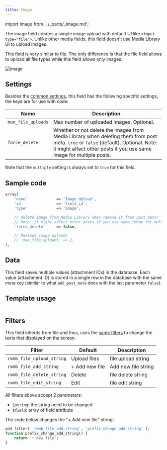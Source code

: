 ```yaml
---
title: Image
---
```


import Image from '../_parts/_image.md';

The image field creates a simple image upload with default UI like `<input type="file">`. Unlike other media fields, this field doesn't use Media Library UI to upload images.

This field is very similar to [file](/fields/file/). The only difference is that the file field allows to upload all file types while this field allows only images.

![image](https://i.imgur.com/8GFxWKP.png)

## Settings

Besides the [common settings](/field-settings/), this field has the following specific settings, the keys are for use with code:

Name | Description
--- | ---
`max_file_uploads` | Max number of uploaded images. Optional.
`force_delete` | Whether or not delete the images from Media Library when deleting them from post meta. `true` or `false` (default). Optional. Note: it might affect other posts if you use same image for multiple posts.

Note that the `multiple` setting is always set to `true` for this field.

## Sample code

```php
array(
    'name'             => 'Image Upload',
    'id'               => 'field_id',
    'type'             => 'image',

    // Delete image from Media Library when remove it from post meta?
    // Note: it might affect other posts if you use same image for multiple posts
    'force_delete'     => false,

    // Maximum image uploads
    // 'max_file_uploads' => 2,
),
```

## Data

This field saves multiple values (attachment IDs) in the database. Each value (attachment ID) is stored in a single row in the database with the same meta key (similar to what `add_post_meta` does with the last parameter `false`).

## Template usage

<Image />

## Filters

This field inherits from file and thus, uses the [same filters](/fields/file/) to change the texts that displayed on the screen.

Filter|Default|Description
---|---|---
`rwmb_file_upload_string`|Upload files|file upload string
`rwmb_file_add_string`|+ Add new file|Add new file string
`rwmb_file_delete_string`|Delete|file delete string
`rwmb_file_edit_string`|Edit|file edit string

All filters above accept 2 parameters:

- `$string`: the string need to be changed
- `$field`: array of field attribute

The code below changes the "+ Add new file" string:

```php
add_filter( 'rwmb_file_add_string', 'prefix_change_add_string' );
function prefix_change_add_string() {
    return '+ New file';
}
```
